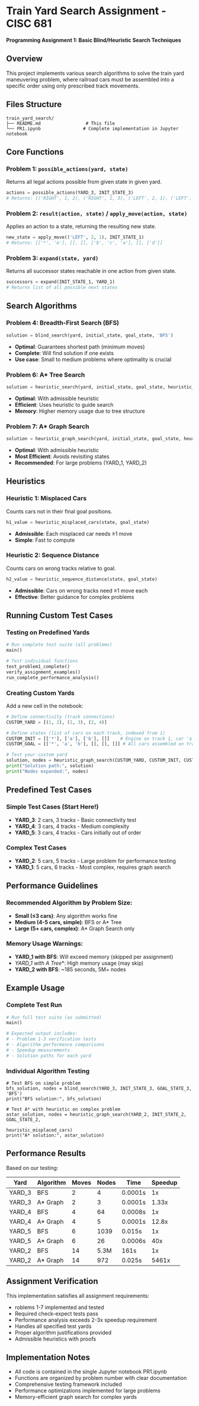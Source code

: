 # Train Yard Search Assignment - CISC 681
**Programming Assignment 1: Basic Blind/Heuristic Search Techniques**

## Overview
This project implements various search algorithms to solve the train yard maneuvering problem, where railroad cars must be assembled into a specific order using only prescribed track movements.

## Files Structure
```
train_yard_search/
├── README.md                 # This file
└── PR1.ipynb                # Complete implementation in Jupyter notebook
```
## Core Functions

### Problem 1: `possible_actions(yard, state)`
Returns all legal actions possible from given state in given yard.
```python
actions = possible_actions(YARD_3, INIT_STATE_3)
# Returns: [('RIGHT', 1, 2), ('RIGHT', 1, 3), ('LEFT', 2, 1), ('LEFT', 3, 1)]
```
### Problem 2: `result(action, state)` / `apply_move(action, state)`
Applies an action to a state, returning the resulting new state.
```python
new_state = apply_move(('LEFT', 2, 1), INIT_STATE_1)
# Returns: [['*', 'e'], [], [], ['b', 'c', 'a'], [], ['d']]
```
### Problem 3: `expand(state, yard)`
Returns all successor states reachable in one action from given state.
```python
successors = expand(INIT_STATE_1, YARD_1)
# Returns list of all possible next states
```
## Search Algorithms

### Problem 4: Breadth-First Search (BFS)
```python
solution = blind_search(yard, initial_state, goal_state, 'BFS')
```
- **Optimal**: Guarantees shortest path (minimum moves)
- **Complete**: Will find solution if one exists
- **Use case**: Small to medium problems where optimality is crucial

### Problem 6: A* Tree Search
```python
solution = heuristic_search(yard, initial_state, goal_state, heuristic_misplaced_cars)
```
- **Optimal**: With admissible heuristic
- **Efficient**: Uses heuristic to guide search
- **Memory**: Higher memory usage due to tree structure

### Problem 7: A* Graph Search
```python
solution = heuristic_graph_search(yard, initial_state, goal_state, heuristic_misplaced_cars)
```
- **Optimal**: With admissible heuristic
- **Most Efficient**: Avoids revisiting states
- **Recommended**: For large problems (YARD_1, YARD_2)

## Heuristics

### Heuristic 1: Misplaced Cars
Counts cars not in their final goal positions.
```python
h1_value = heuristic_misplaced_cars(state, goal_state)
```
- **Admissible**: Each misplaced car needs ≥1 move
- **Simple**: Fast to compute

### Heuristic 2: Sequence Distance  
Counts cars on wrong tracks relative to goal.
```python
h2_value = heuristic_sequence_distance(state, goal_state)
```
- **Admissible**: Cars on wrong tracks need ≥1 move each
- **Effective**: Better guidance for complex problems

## Running Custom Test Cases

### Testing on Predefined Yards
```python
# Run complete test suite (all problems)
main()

# Test individual functions
test_problem1_complete()
verify_assignment_examples()
run_complete_performance_analysis()
```

### Creating Custom Yards
Add a new cell in the notebook:
```python
# Define connectivity (track connections)
CUSTOM_YARD = [(1, 2), (1, 3), (2, 4)]

# Define states (list of cars on each track, indexed from 1)
CUSTOM_INIT = [['*'], ['a'], ['b'], []]    # Engine on track 1, car 'a' on track 2, etc.
CUSTOM_GOAL = [['*', 'a', 'b'], [], [], []] # All cars assembled on track 1

# Test your custom yard
solution, nodes = heuristic_graph_search(CUSTOM_YARD, CUSTOM_INIT, CUSTOM_GOAL, heuristic_misplaced_cars)
print("Solution path:", solution)
print("Nodes expanded:", nodes)
```

## Predefined Test Cases

### Simple Test Cases (Start Here!)
- **YARD_3**: 2 cars, 3 tracks - Basic connectivity test
- **YARD_4**: 3 cars, 4 tracks - Medium complexity  
- **YARD_5**: 3 cars, 4 tracks - Cars initially out of order

### Complex Test Cases
- **YARD_2**: 5 cars, 5 tracks - Large problem for performance testing
- **YARD_1**: 5 cars, 6 tracks - Most complex, requires graph search

## Performance Guidelines

### Recommended Algorithm by Problem Size:
- **Small (≤3 cars)**: Any algorithm works fine
- **Medium (4-5 cars, simple)**: BFS or A* Tree
- **Large (5+ cars, complex)**: A* Graph Search only

### Memory Usage Warnings:
- **YARD_1 with BFS**: Will exceed memory (skipped per assignment)
- **YARD_1 with A* Tree**: High memory usage (may skip)
- **YARD_2 with BFS**: ~185 seconds, 5M+ nodes

## Example Usage

### Complete Test Run
```python
# Run full test suite (as submitted)
main()

# Expected output includes:
# - Problem 1-3 verification tests
# - Algorithm performance comparisons  
# - Speedup measurements
# - Solution paths for each yard
```

### Individual Algorithm Testing

```
# Test BFS on simple problem
bfs_solution, nodes = blind_search(YARD_3, INIT_STATE_3, GOAL_STATE_3, 'BFS')
print("BFS solution:", bfs_solution)

# Test A* with heuristic on complex problem  
astar_solution, nodes = heuristic_graph_search(YARD_2, INIT_STATE_2, GOAL_STATE_2, 
                                               heuristic_misplaced_cars)
print("A* solution:", astar_solution)
```

## Performance Results

Based on our testing:

| Yard | Algorithm | Moves | Nodes | Time | Speedup |
|------|-----------|-------|-------|------|---------|
| YARD_3 | BFS | 2 | 4 | 0.0001s | 1x |
| YARD_3 | A* Graph | 2 | 3 | 0.0001s | 1.33x |
| YARD_4 | BFS | 4 | 64 | 0.0008s | 1x |
| YARD_4 | A* Graph | 4 | 5 | 0.0001s | 12.8x |
| YARD_5 | BFS | 6 | 1039 | 0.015s | 1x |
| YARD_5 | A* Graph | 6 | 26 | 0.0006s | 40x |
| YARD_2 | BFS | 14 | 5.3M | 161s | 1x |
| YARD_2 | A* Graph | 14 | 972 | 0.025s | 5461x |


## Assignment Verification

This implementation satisfies all assignment requirements:
- roblems 1-7 implemented and tested
- Required check-expect tests pass
- Performance analysis exceeds 2-3x speedup requirement  
- Handles all specified test yards
- Proper algorithm justifications provided
- Admissible heuristics with proofs

## Implementation Notes
- All code is contained in the single Jupyter notebook PR1.ipynb
- Functions are organized by problem number with clear documentation
- Comprehensive testing framework included
- Performance optimizations implemented for large problems
- Memory-efficient graph search for complex yards

